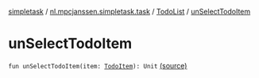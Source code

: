[simpletask](../../index.md) / [nl.mpcjanssen.simpletask.task](../index.md) / [TodoList](index.md) / [unSelectTodoItem](.)

# unSelectTodoItem

`fun unSelectTodoItem(item: `[`TodoItem`](../../nl.mpcjanssen.simpletask.dao.gentodo/-todo-item/index.md)`): Unit` [(source)](https://github.com/mpcjanssen/simpletask-android/blob/master/src/main/java/nl/mpcjanssen/simpletask/task/TodoList.kt#L347)